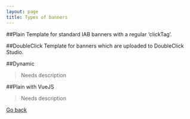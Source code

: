 ```yaml
---
layout: page
title: Types of banners
---
```

##Plain
Template for standard IAB banners with a regular ‘clickTag’.

##DoubleClick
Template for banners which are uploaded to DoubleClick Studio.

##Dynamic

>Needs description

##Plain with VueJS

>Needs description


[Go back](./getting-started.md)


